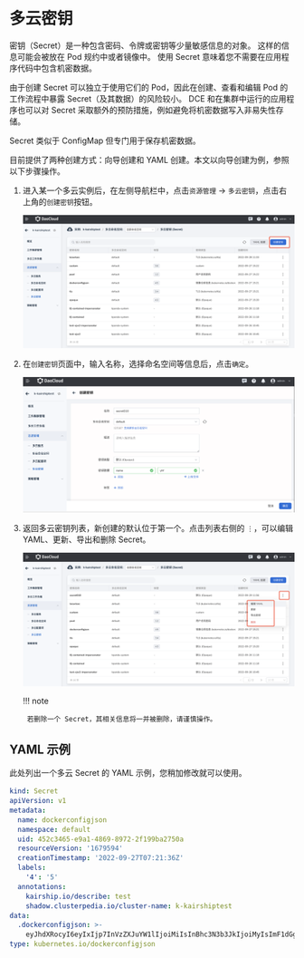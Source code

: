 # 多云密钥

密钥（Secret）是一种包含密码、令牌或密钥等少量敏感信息的对象。
这样的信息可能会被放在 Pod 规约中或者镜像中。
使用 Secret 意味着您不需要在应用程序代码中包含机密数据。

由于创建 Secret 可以独立于使用它们的 Pod，因此在创建、查看和编辑 Pod 的工作流程中暴露 Secret（及其数据）的风险较小。
DCE 和在集群中运行的应用程序也可以对 Secret 采取额外的预防措施，例如避免将机密数据写入非易失性存储。

Secret 类似于 ConfigMap 但专门用于保存机密数据。

目前提供了两种创建方式：向导创建和 YAML 创建。本文以向导创建为例，参照以下步骤操作。

1. 进入某一个多云实例后，在左侧导航栏中，点击`资源管理` -> `多云密钥`，点击右上角的`创建密钥`按钮。

    ![image](../images/secret01.png)

2. 在`创建密钥`页面中，输入名称，选择命名空间等信息后，点击`确定`。

    ![image](../images/secret02.png)

3. 返回多云密钥列表，新创建的默认位于第一个。点击列表右侧的 `⋮`，可以编辑 YAML、更新、导出和删除 Secret。

    ![image](../images/secret03.png)

    !!! note

        若删除一个 Secret，其相关信息将一并被删除，请谨慎操作。

## YAML 示例

此处列出一个多云 Secret 的 YAML 示例，您稍加修改就可以使用。

```yaml
kind: Secret
apiVersion: v1
metadata:
  name: dockerconfigjson
  namespace: default
  uid: 452c3465-e9a1-4869-8972-2f199ba2750a
  resourceVersion: '1679594'
  creationTimestamp: '2022-09-27T07:21:36Z'
  labels:
    '4': '5'
  annotations:
    kairship.io/describe: test
    shadow.clusterpedia.io/cluster-name: k-kairshiptest
data:
  .dockerconfigjson: >-
    eyJhdXRocyI6eyIxIjp7InVzZXJuYW1lIjoiMiIsInBhc3N3b3JkIjoiMyIsImF1dGgiOiJNam96In19fQ==
type: kubernetes.io/dockerconfigjson
```